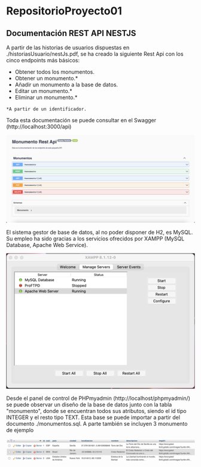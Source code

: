# RepositorioProyecto01

<h2>Documentación REST API NESTJS</h2>
 
A partir de las historias de usuarios dispuestas en ./historiasUsuario/nestJs.pdf, se ha
creado la siguiente Rest Api con los cinco endpoints más básicos:
 
   - Obtener todos los monumentos.
   - Obtener un monumento.*
   - Añadir un monumento a la base de datos.
   - Editar un monumento.*
   - Eliminar un monumento.*
 
    *A partir de un identificador.
 
Toda esta documentación se puede consultar en el Swagger (http://localhost:3000/api)
 
<img src="./resources/CapturaSwagger.png"/>
 
El sistema gestor de base de datos, al no poder disponer de H2, es MySQL. Su empleo ha sido gracias a
los servicios ofrecidos por XAMPP (MySQL Database, Apache Web Service).
 
<img src="./resources/CapturaXAMPP.png"/>
 
Desde el panel de control de PHPmyadmin (http://localhost/phpmyadmin/) se puede observar un diseño
de la base de datos junto con la tabla "monumento", donde se encuentran todos sus atributos, siendo el id tipo INTEGER y el resto tipo TEXT. Esta base se puede importar a partir del documento ./monumentos.sql. A parte también se incluyen 3 monumento de ejemplo
 
<img src="./resources/CapturaPhpMyAdmin.png"/>